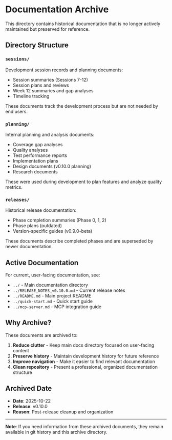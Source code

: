 # Documentation Archive

This directory contains historical documentation that is no longer actively maintained but preserved for reference.

## Directory Structure

### `sessions/`
Development session records and planning documents:
- Session summaries (Sessions 7-12)
- Session plans and reviews
- Week 12 summaries and gap analyses
- Timeline tracking

These documents track the development process but are not needed by end users.

### `planning/`
Internal planning and analysis documents:
- Coverage gap analyses
- Quality analyses
- Test performance reports
- Implementation plans
- Design documents (v0.10.0 planning)
- Research documents

These were used during development to plan features and analyze quality metrics.

### `releases/`
Historical release documentation:
- Phase completion summaries (Phase 0, 1, 2)
- Phase plans (outdated)
- Version-specific guides (v0.9.0-beta)

These documents describe completed phases and are superseded by newer documentation.

## Active Documentation

For current, user-facing documentation, see:
- `../` - Main documentation directory
- `../RELEASE_NOTES_v0.10.0.md` - Current release notes
- `../README.md` - Main project README
- `../quick-start.md` - Quick start guide
- `../mcp-server.md` - MCP integration guide

## Why Archive?

These documents are archived to:
1. **Reduce clutter** - Keep main docs directory focused on user-facing content
2. **Preserve history** - Maintain development history for future reference
3. **Improve navigation** - Make it easier to find relevant documentation
4. **Clean repository** - Present a professional, organized documentation structure

## Archived Date

- **Date**: 2025-10-22
- **Release**: v0.10.0
- **Reason**: Post-release cleanup and organization

---

**Note**: If you need information from these archived documents, they remain available in git history and this archive directory.
